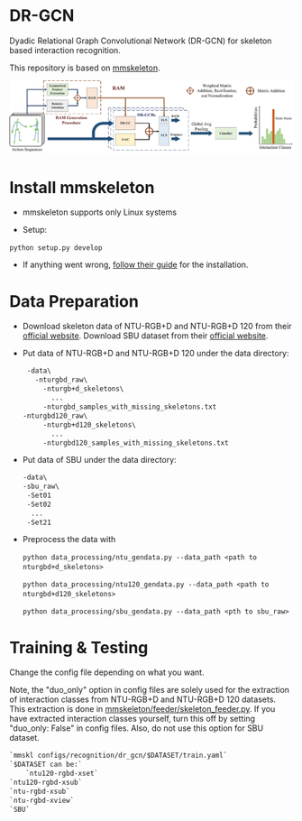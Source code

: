 # DR-GCN
Dyadic Relational Graph Convolutional Network (DR-GCN) for skeleton based interaction recognition.

This repository is based on [mmskeleton](https://github.com/open-mmlab/mmskeleton).

![An illustration of DR-GCN's model sturcture.](/resource/pic/structure.jpg)

# Install mmskeleton

 - mmskeleton supports only Linux systems
 
 - Setup:
 
 `python setup.py develop`
 
 - If anything went wrong, [follow their guide](https://github.com/open-mmlab/mmskeleton/blob/master/doc/GETTING_STARTED.md) for the installation.

# Data Preparation

 - Download skeleton data of NTU-RGB+D and NTU-RGB+D 120 from their [official website](http://rose1.ntu.edu.sg/Datasets/actionRecognition.asp). Download SBU dataset from their [official website](http://www3.cs.stonybrook.edu/~kyun/research/kinect_interaction/index.html).

 - Put data of NTU-RGB+D and NTU-RGB+D 120 under the data directory:

        -data\
          -nturgbd_raw\
            -nturgb+d_skeletons\
              ...
            -nturgbd_samples_with_missing_skeletons.txt
	   -nturgbd120_raw\
            -nturgb+d120_skeletons\
              ...
            -nturgbd120_samples_with_missing_skeletons.txt

  - Put data of SBU under the data directory:

        -data\
	    -sbu_raw\
	     -Set01
	     -Set02
	      ...
	     -Set21

 - Preprocess the data with

    `python data_processing/ntu_gendata.py --data_path <path to nturgbd+d_skeletons>`

    `python data_processing/ntu120_gendata.py --data_path <path to nturgbd+d120_skeletons>`
    
    `python data_processing/sbu_gendata.py --data_path <pth to sbu_raw>`

# Training & Testing

Change the config file depending on what you want. 

Note, the "duo_only" option in config files are solely used for the extraction of interaction classes from NTU-RGB+D and NTU-RGB+D 120 datasets. This extraction is done in [mmskeleton/feeder/skeleton_feeder.py](/mmskeleton/feeder/skeleton_feeder.py). If you have extracted interaction classes yourself, turn this off by setting "duo_only: False" in config files. Also, do not use this option for SBU dataset.

    `mmskl configs/recognition/dr_gcn/$DATASET/train.yaml`
    `$DATASET can be:`
    	`ntu120-rgbd-xset`
	`ntu120-rgbd-xsub`
	`ntu-rgbd-xsub`
	`ntu-rgbd-xview`
	`SBU`

